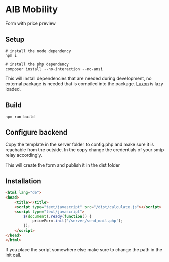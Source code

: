 # AIB Mobility

Form with price preview

## Setup

````shell
# install the node dependency
npm i

# install the php dependency
composer install --no-interaction --no-ansi
````
This will install dependencies that are needed during development, no external package is needed that is compiled into the package. [Luxon](https://www.jsdelivr.com/package/npm/luxon) is lazy loaded.

## Build

````shell
npm run build
````

## Configure backend

Copy the template in the server folder to config.php and make sure it is reachable from the outside. In the copy change the credentials of your smtp relay accordingly.

This will create the form and publish it in the dist folder

## Installation

````html
<html lang="de">
<head>
    <title></title>
    <script type="text/javascript" src="/dist/calculate.js"></script>
    <script type="text/javascript">
        $(document).ready(function() {
            priceForm.init('/server/send_mail.php');
        });
    </script>
</head>
</html>
````
If you place the script somewhere else make sure to change the path in the init call.
